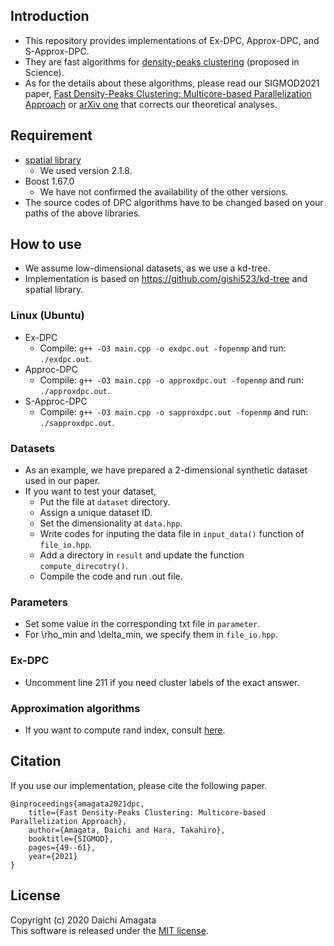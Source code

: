 ## Introduction
* This repository provides implementations of Ex-DPC, Approx-DPC, and S-Approx-DPC.
* They are fast algorithms for [density-peaks clustering](https://science.sciencemag.org/content/344/6191/1492.full) (proposed in Science).
* As for the details about these algorithms, please read our SIGMOD2021 paper, [Fast Density-Peaks Clustering: Multicore-based Parallelization Approach](https://dl.acm.org/doi/10.1145/3448016.3452781) or [arXiv one](https://arxiv.org/pdf/2207.04649.pdf) that corrects our theoretical analyses.

## Requirement
*  [spatial library](http://spatial.sourceforge.net/)
	* We used version 2.1.8.
* Boost 1.67.0
	* We have not confirmed the availability of the other versions.
* The source codes of DPC algorithms have to be changed based on your paths of the above libraries.

## How to use
* We assume low-dimensional datasets, as we use a kd-tree.
* Implementation is based on https://github.com/gishi523/kd-tree and spatial library.

### Linux (Ubuntu)
* Ex-DPC
	* Compile: `g++ -O3 main.cpp -o exdpc.out -fopenmp` and run: `./exdpc.out`.
* Approc-DPC
	* Compile: `g++ -O3 main.cpp -o approxdpc.out -fopenmp` and run: `./approxdpc.out`.
* S-Approc-DPC
	* Compile: `g++ -O3 main.cpp -o sapproxdpc.out -fopenmp` and run: `./sapproxdpc.out`.

### Datasets
* As an example, we have prepared a 2-dimensional synthetic dataset used in our paper.
* If you want to test your dataset,
	* Put the file at `dataset` directory.
	* Assign a unique dataset ID.
	* Set the dimensionality at `data.hpp`.
	* Write codes for inputing the data file in `input_data()` function of `file_io.hpp`.  
	* Add a directory in `result` and update the function `compute_direcotry()`.
	* Compile the code and run .out file.

### Parameters
* Set some value in the corresponding txt file in `parameter`.
* For \rho_min and \delta_min, we specify them in `file_io.hpp`.

### Ex-DPC
* Uncomment line 211 if you need cluster labels of the exact answer.


### Approximation algorithms
* If you want to compute rand index, consult [here](https://scikit-learn.org/stable/modules/generated/sklearn.metrics.adjusted_rand_score.html).

## Citation
If you use our implementation, please cite the following paper.
``` 
@inproceedings{amagata2021dpc,  
    title={Fast Density-Peaks Clustering: Multicore-based Parallelization Approach},  
    author={Amagata, Daichi and Hara, Takahiro},  
    booktitle={SIGMOD},  
    pages={49--61},  
    year={2021}  
}
```

## License
Copyright (c) 2020 Daichi Amagata  
This software is released under the [MIT license](https://github.com/amgt-d1/DPC/blob/main/license.txt).
